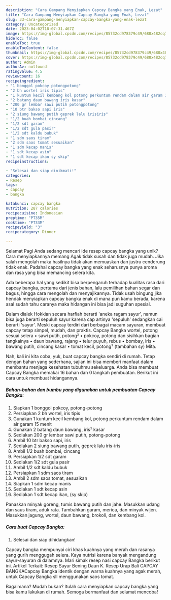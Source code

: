 ```yaml
---
description: "Cara Gampang Menyiapkan Capcay Bangka yang Enak, Lezat"
title: "Cara Gampang Menyiapkan Capcay Bangka yang Enak, Lezat"
slug: 33-cara-gampang-menyiapkan-capcay-bangka-yang-enak-lezat
category: Uncategorized
date: 2023-04-02T18:07:31.467Z
image: https://img-global.cpcdn.com/recipes/85732cd978379c49/680x482cq70/capcay-bangka-foto-resep-utama.jpg
hideToc: false
enableToc: true
enableTocContent: false
thumbnail: https://img-global.cpcdn.com/recipes/85732cd978379c49/680x482cq70/capcay-bangka-foto-resep-utama.jpg
cover: https://img-global.cpcdn.com/recipes/85732cd978379c49/680x482cq70/capcay-bangka-foto-resep-utama.jpg
author: Admin
authorAv: notfound
ratingvalue: 4.5
reviewcount: 16
recipeingredient:
- "1 bonggol pokcoy potongpotong"
- "2 bh wortel iris tipis"
- "1 kuntum kecil kembang kol potong perkuntum rendam dalam air garam 15 menit"
- "2 batang daun bawang iris kasar"
- "200 gr lembar sawi putih potongpotong"
- "10 btr bakso sapi iris"
- "2 siung bawang putih geprek lalu irisiris"
- "1/2 buah bombai cincang"
- "1/2 sdt garam"
- "1/2 sdt gula pasir"
- "1/2 sdt kaldu bubuk"
- "1 sdm saos tiram"
- "2 sdm saos tomat sesuaikan"
- "1 sdm kecap manis"
- "1 sdt kecap asin"
- "1 sdt kecap ikan sy skip"
recipeinstructions:

- "Selesai dan siap dinikmati!"
categories:
- Resep
tags:
- capcay
- bangka

katakunci: capcay bangka 
nutrition: 287 calories
recipecuisine: Indonesian
preptime: "PT35M"
cooktime: "PT33M"
recipeyield: "3"
recipecategory: Dinner

---
```



Selamat Pagi Anda sedang mencari ide resep capcay bangka yang unik? Cara menyiapkannya memang Agak tidak susah dan tidak juga mudah. Jika salah mengolah maka hasilnya tidak akan memuaskan dan justru cenderung tidak enak. Padahal capcay bangka yang enak seharusnya punya aroma dan rasa yang bisa memancing selera kita.


Ada beberapa hal yang sedikit bisa berpengaruh terhadap kualitas rasa dari capcay bangka, pertama dari jenis bahan, lalu pemilihan bahan segar dan bagus, hingga cara mengolah dan menyajikannya. Tidak usah bingung jika hendak menyiapkan capcay bangka enak di mana pun kamu berada, karena asal sudah tahu caranya maka hidangan ini bisa jadi suguhan spesial.

Dalam dialek Hokkian secara harfiah berarti &#39;aneka ragam sayur&#39;, namun bisa juga berarti sepuluh sayur karena cap artinya &#39;sepuluh&#39; sedangkan cai berarti &#39;sayur&#39;. Meski capcay terdiri dari berbagai macam sayuran, membuat capcay tetap simpel, mudah, dan praktis. Capcay Bangka wortel, potong sesuai selera • sawi putih, potong² • pokcoy, potong dan sisihkan bagian tangkainya • daun bawang, rajang • telur puyuh, rebus • bombay, iris • bawang putih, cincang kasar • tomat kecil, potong² (tambahan sy) Mita.


Nah, kali ini kita coba, yuk, buat capcay bangka sendiri di rumah. Tetap dengan bahan yang sederhana, sajian ini bisa memberi manfaat dalam membantu menjaga kesehatan tubuhmu sekeluarga. Anda bisa membuat Capcay Bangka memakai 16 bahan dan 0 langkah pembuatan. Berikut ini cara untuk membuat hidangannya.

<!--inarticleads1-->

##### Bahan-bahan dan bumbu yang digunakan untuk pembuatan Capcay Bangka:

1. Siapkan 1 bonggol pokcoy, potong-potong
1. Persiapkan 2 bh wortel, iris tipis
1. Gunakan 1 kuntum kecil kembang kol, potong perkuntum rendam dalam air garam 15 menit
1. Gunakan 2 batang daun bawang, iris² kasar
1. Sediakan 200 gr lembar sawi putih, potong-potong
1. Ambil 10 btr bakso sapi, iris
1. Sediakan 2 siung bawang putih, geprek lalu iris-iris
1. Ambil 1/2 buah bombai, cincang
1. Persiapkan 1/2 sdt garam
1. Sediakan 1/2 sdt gula pasir
1. Ambil 1/2 sdt kaldu bubuk
1. Persiapkan 1 sdm saos tiram
1. Ambil 2 sdm saos tomat, sesuaikan
1. Siapkan 1 sdm kecap manis
1. Sediakan 1 sdt kecap asin
1. Sediakan 1 sdt kecap ikan, (sy skip)


Panaskan minyak goreng, tumis bawang putih dan jahe. Masukkan udang dan saus tiram, aduk rata. Tambahkan garam, merica, dan minyak wijen. Masukkan jagung, wortel, daun bawang, brokoli, dan kembang kol. 

<!--inarticleads2-->

##### Cara buat Capcay Bangka:


1. Selesai dan siap dihidangkan!

Capcay bangka mempunyai ciri khas kuahnya yang merah dan rasanya yang gurih menggugah selera. Kaya nutrisi karena banyak mengandung sayur-sayuran di dalamnya. Mari simak resep nasi capcay Bangka berikut ini. Artikel Terkait: Resep Sayur Bening Daun K. Resep Urap Bali CAPCAY BANGKACapcay Bangka identik dengan warna kuahnya yang agak merah, untuk Capcay Bangka sll menggunakan saos tomat. 

Bagaimana? Mudah bukan? Itulah cara menyiapkan capcay bangka yang bisa kamu lakukan di rumah. Semoga bermanfaat dan selamat mencoba!
